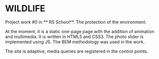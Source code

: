 # WILDLIFE

Project work #0 in ** RS School**. The protection of the environment.

At the moment, it is a static one-page page with the addition of animation and multimedia. It is written in HTML5 and CSS3. The photo slider is implemented using JS.
The BEM methodology was used in the work.

The site is adaptive, media queries are registered in the control points.
 


